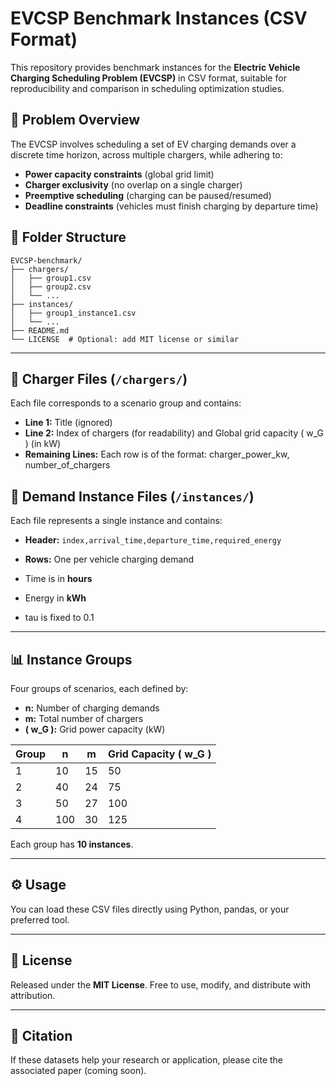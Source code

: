 # EVCSP Benchmark Instances (CSV Format)

This repository provides benchmark instances for the **Electric Vehicle Charging Scheduling Problem (EVCSP)** in CSV format, suitable for reproducibility and comparison in scheduling optimization studies.

## 📘 Problem Overview

The EVCSP involves scheduling a set of EV charging demands over a discrete time horizon, across multiple chargers, while adhering to:
- **Power capacity constraints** (global grid limit)
- **Charger exclusivity** (no overlap on a single charger)
- **Preemptive scheduling** (charging can be paused/resumed)
- **Deadline constraints** (vehicles must finish charging by departure time)


## 📁 Folder Structure
```
EVCSP-benchmark/
├── chargers/
│   ├── group1.csv
│   ├── group2.csv
│   └── ...
├── instances/
│   ├── group1_instance1.csv
│   └── ...
├── README.md
└── LICENSE  # Optional: add MIT license or similar
```

---

## 🔋 Charger Files (`/chargers/`)

Each file corresponds to a scenario group and contains:

- **Line 1:** Title (ignored)
- **Line 2:** Index of chargers (for readability) and Global grid capacity \( w_G \) (in kW)
- **Remaining Lines:** Each row is of the format: charger_power_kw, number_of_chargers
## 🚗 Demand Instance Files (`/instances/`)

Each file represents a single instance and contains:

- **Header:** `index,arrival_time,departure_time,required_energy`
- **Rows:** One per vehicle charging demand


- Time is in **hours**
- Energy in **kWh**
- tau is fixed to 0.1

---

## 📊 Instance Groups

Four groups of scenarios, each defined by:
- **n:** Number of charging demands
- **m:** Total number of chargers
- **\( w_G \):** Grid power capacity (kW)

| Group | n   | m  | Grid Capacity \( w_G \) |
|-------|-----|----|--------------------------|
| 1     | 10  | 15 | 50                       |
| 2     | 40  | 24 | 75                       |
| 3     | 50  | 27 | 100                      |
| 4     | 100 | 30 | 125                      |

Each group has **10 instances**.

---

## ⚙️ Usage

You can load these CSV files directly using Python, pandas, or your preferred tool. 

---

## 📄 License

Released under the **MIT License**. Free to use, modify, and distribute with attribution.

---

## 📣 Citation

If these datasets help your research or application, please cite the associated paper (coming soon).

